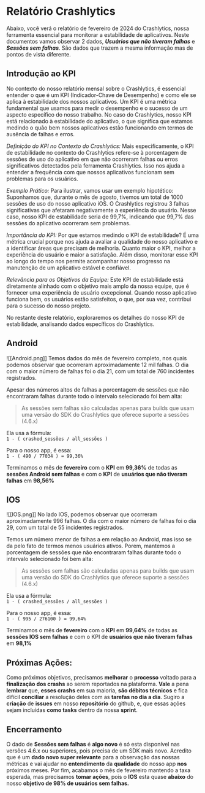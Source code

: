 # Relatório **Crashlytics**

Abaixo, você verá o relatório de fevereiro de 2024 do Crashlytics, nossa ferramenta essencial para monitorar a estabilidade de aplicativos. Neste documentos vamos observar 2 dados, 
**_Usuários que não tiveram falhas_** e **_Sessões sem falhas_**. São dados que trazem a mesma informação mas de pontos de vista diferente. 
## Introdução ao KPI
No contexto do nosso relatório mensal sobre o Crashlytics, é essencial entender o que é um KPI (Indicador-Chave de Desempenho) e como ele se aplica à estabilidade dos nossos aplicativos. Um KPI é uma métrica fundamental que usamos para medir o desempenho e o sucesso de um aspecto específico do nosso trabalho. No caso do Crashlytics, nosso KPI está relacionado à estabilidade do aplicativo, o que significa que estamos medindo o quão bem nossos aplicativos estão funcionando em termos de ausência de falhas e erros.

_Definição do KPI no Contexto do Crashlytics:_ Mais especificamente, o KPI de estabilidade no contexto do Crashlytics refere-se à porcentagem de sessões de uso do aplicativo em que não ocorreram falhas ou erros significativos detectados pela ferramenta Crashlytics. Isso nos ajuda a entender a frequência com que nossos aplicativos funcionam sem problemas para os usuários.
 
_Exemplo Prático:_ Para ilustrar, vamos usar um exemplo hipotético: Suponhamos que, durante o mês de agosto, tivemos um total de 1000 sessões de uso do nosso aplicativo iOS. O Crashlytics registrou 3 falhas significativas que afetaram negativamente a experiência do usuário. Nesse caso, nosso KPI de estabilidade seria de 99,7%, indicando que 99,7% das sessões do aplicativo ocorreram sem problemas.
 
_Importância do KPI:_ Por que estamos medindo o KPI de estabilidade? É uma métrica crucial porque nos ajuda a avaliar a qualidade do nosso aplicativo e a identificar áreas que precisam de melhoria. Quanto maior o KPI, melhor a experiência do usuário e maior a satisfação. Além disso, monitorar esse KPI ao longo do tempo nos permite acompanhar nosso progresso na manutenção de um aplicativo estável e confiável.
 
_Relevância para os Objetivos da Equipe:_ Este KPI de estabilidade está diretamente alinhado com o objetivo mais amplo da nossa equipe, que é fornecer uma experiência de usuário excepcional. Quando nosso aplicativo funciona bem, os usuários estão satisfeitos, o que, por sua vez, contribui para o sucesso do nosso projeto.
 
No restante deste relatório, exploraremos os detalhes do nosso KPI de estabilidade, analisando dados específicos do Crashlytics.

## Android
![[Android.png]]
Temos dados do mês de fevereiro completo, nos quais podemos observar que ocorreram aproximadamente 12 mil falhas. O dia com o maior número de falhas foi o dia 21, com um total de 760 incidentes registrados.

Apesar dos números altos de falhas a porcentagem de sessões que não encontraram falhas durante todo o intervalo selecionado foi bem alta: 
> As sessões sem falhas são calculadas apenas para builds que usam uma versão do SDK do Crashlytics que oferece suporte a sessões (4.6.x)

Ela usa a fórmula:  
`1 - ( crashed_sessões / all_sessões )`

Para o nosso app, é essa:  
`1 - ( 490 / 77034 ) = 99,36%`

Terminamos o mês de **fevereiro** com o **KPI** em **99,36%** de todas as **sessões Android sem falhas** e com o **KPI** de **usuários que não tiveram falhas** em **98,56%**
## IOS
![[IOS.png]]
No lado IOS, podemos observar que ocorreram aproximadamente 996 falhas. O dia com o maior número de falhas foi o dia 29, com um total de 55 incidentes registrados.

Temos um número menor de falhas a em relação ao Android, mas isso se da pelo fato de termos menos usuários ativos. Porem, mantemos a porcentagem de sessões que não encontraram falhas durante todo o intervalo selecionado foi bem alta: 
> As sessões sem falhas são calculadas apenas para builds que usam uma versão do SDK do Crashlytics que oferece suporte a sessões (4.6.x)

Ela usa a fórmula:  
`1 - ( crashed_sessões / all_sessões )`

Para o nosso app, é essa:  
`1 - ( 995 / 276100 ) = 99,64%`

Terminamos o mês de **fevereiro** com o **KPI** em **99,64%** de todas as **sessões IOS sem falhas** e com o KPI de **usuários que não tiveram falhas** em **98,1%**



## Próximas Açōes:

Como próximos objetivos, precisamos **melhorar** o **processo** voltado para a **finalização dos crashs** ao serem reportados na plataforma. **Vale** a pena **lembrar** que, **esses crashs** em sua maioria, **são débitos técnicos** e fica difícil **conciliar** a resolução deles com as **tarefas no dia a dia**. Sugiro a **criação** de **issues** em nosso **repositório** do github, e, que essas ações sejam incluídas **como tasks** dentro da nossa **sprint**.
## Encerramento

O dado de **Sessões sem falhas** é **algo novo** é só esta disponível nas versões 4.6.x ou superiores, pois precisa de um SDK mais novo. Acredito que é um **dado novo super relevante** para a observação das nossas métricas e vai ajudar no **entendimento** da **qualidade** do nosso app **nos** próximos meses. Por fim, acabamos o mês de fevereiro mantendo a taxa esperada, mas precisamos **tomar ações**, pois o **IOS** esta quase **abaixo** do nosso **objetivo de 98% de usuários sem falhas.**